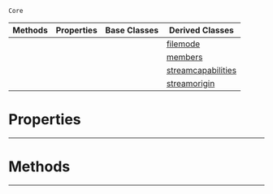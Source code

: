  `Core`

|Methods|Properties|Base Classes|Derived Classes|
|---|---|---|---|
| | | |[filemode](https://github.com/PlasmaEngine/PlasmaDocs/tree/master/docs/C%2B%2B/code_reference/lightning_base_types/filemode.markdown)|
| | | |[members](https://github.com/PlasmaEngine/PlasmaDocs/tree/master/docs/C%2B%2B/code_reference/lightning_base_types/members.markdown)|
| | | |[streamcapabilities](https://github.com/PlasmaEngine/PlasmaDocs/tree/master/docs/C%2B%2B/code_reference/lightning_base_types/streamcapabilities.markdown)|
| | | |[streamorigin](https://github.com/PlasmaEngine/PlasmaDocs/tree/master/docs/C%2B%2B/code_reference/lightning_base_types/streamorigin.markdown)|


 #  Properties


---  
 #  Methods


---  
 

 